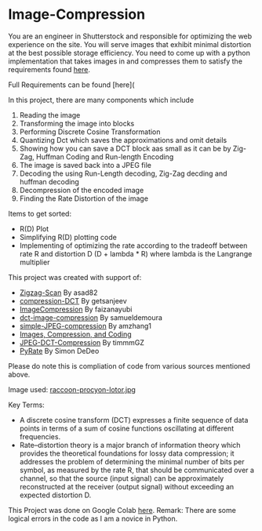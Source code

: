 # Image-Compression

You are an engineer in Shutterstock and responsible for optimizing the web experience on the site. You will serve images that exhibit minimal distortion at the best possible storage efficiency. You need to come up with a python implementation that takes images in and compresses them to satisfy the requirements found [here](https://github.com/kefsaj/CS652Image-Compression).

Full Requirements can be found [here](

In this project, there are many components which include

1.  Reading the image
2.  Transforming the image into blocks
3.  Performing Discrete Cosine Transformation
4.  Quantizing Dct which saves the approximations and omit details
5.  Showing how you can save a DCT block aas small as it can be by Zig-Zag, Huffman Coding and Run-length Encoding
6.  The image is saved back into a JPEG file
7.  Decoding the using Run-Length decoding, Zig-Zag decding and huffman decoding 
8.  Decompression of the encoded image
9.  Finding the Rate Distortion of the image

Items to get sorted: 
-  R(D) Plot
-  Simplifying R(D) plotting code
-  Implementing of optimizing the rate according to the tradeoff between rate R and distortion D (D + lambda * R) where lambda is the Langrange multiplier

This project was created with support of: 
*   [Zigzag-Scan](https://github.com/asad82/Zigzag-Scan) By asad82
*   [compression-DCT](https://github.com/getsanjeev/compression-DCT) By getsanjeev
*   [ImageCompression](https://github.com/faizanayubi/ImageCompression) By faizanayubi
*   [dct-image-compression](https://github.com/samueldemoura/dct-image-compression) By samueldemoura
*   [simple-JPEG-compression](https://github.com/amzhang1/simple-JPEG-compression) By amzhang1
*   [Images, Compression, and Coding](http://www.eecs.umich.edu/courses/eecs206/archive/fall03/public/lab/lab5/lab5.pdf)
*   [JPEG-DCT-Compression](https://github.com/timmmGZ/JPEG-DCT-Compression/blob/master/JpegCompression.ipynb) By timmmGZ
*   [PyRate](http://tuvalu.santafe.edu/~simon/styled-13/) By Simon DeDeo

Please do note this is compliation of code from various sources mentioned above.

Image used: [raccoon-procyon-lotor.jpg](http://www.public-domain-image.com/)

Key Terms:
*  A discrete cosine transform (DCT) expresses a finite sequence of data points in terms of a sum of cosine functions oscillating at different frequencies.
*  Rate–distortion theory is a major branch of information theory which provides the theoretical foundations for lossy data compression; it addresses the problem of determining the minimal number of bits per symbol, as measured by the rate R, that should be communicated over a channel, so that the source (input signal) can be approximately reconstructed at the receiver (output signal) without exceeding an expected distortion D.

This Project was done on Google Colab [here](https://colab.research.google.com/drive/1w6TkOMRWUccEYwQZHXYDsNFR_049RSRu?usp=sharing).
Remark: There are some logical errors in the code as I am a novice in Python. 



